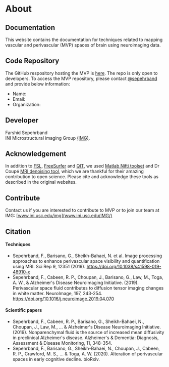 # About

## Documentation
This website contains the documentation for techniques related to mapping vascular and perivascular (MVP) spaces of brain using neuroimaging data. 

## Code Repository
The GitHub respository hosting the MVP is [here](https://github.com/sepehrband/MVP). The repo is only open to developers. To access the MVP repository, please contact [@sepehrband](https://github.com/sepehrband) and provide below information:  
- Name:  
- Email:  
- Organization:  

## Developer
Farshid Sepehrband   
INI Microstructural imaging Group [(IMG)](https://www.ini.usc.edu/IMG/).

## Acknowledgement 
In addition to [FSL](https://fsl.fmrib.ox.ac.uk), [FreeSurfer](https://surfer.nmr.mgh.harvard.edu/fswiki/DownloadAndInstall) and [QIT](http://cabeen.io/qitwiki), we used [Matlab Nifti toolset](https://www.mathworks.com/matlabcentral/fileexchange/8797-tools-for-nifti-and-analyze-image) and Dr Coupé [MRI denoising tool](https://sites.google.com/site/pierrickcoupe/softwares/denoising-for-medical-imaging/mri-denoising]), which we are thankful for their amazing contribution to open science. Please cite and acknowledge these tools as described in the original websites.

## Contribute
Contact us if you are interested to contribute to MVP or to join our team at IMG: [www.ini.usc.edu/img](www.ini.usc.edu/IMG/)

## Citation
#### Techniques
* Sepehrband, F., Barisano, G., Sheikh-Bahaei, N. et al. Image processing approaches to enhance perivascular space visibility and quantification using MRI. Sci Rep 9, 12351 (2019). https://doi.org/10.1038/s41598-019-48910-x
* Sepehrband, F., Cabeen, R. P., Choupan, J., Barisano, G., Law, M., Toga, A. W., & Alzheimer's Disease Neuroimaging Initiative. (2019). Perivascular space fluid contributes to diffusion tensor imaging changes in white matter. NeuroImage, 197, 243-254. https://doi.org/10.1016/j.neuroimage.2019.04.070

#### Scientific papers
* Sepehrband, F., Cabeen, R. P., Barisano, G., Sheikh-Bahaei, N., Choupan, J., Law, M., ... & Alzheimer's Disease Neuroimaging Initiative. (2019). Nonparenchymal fluid is the source of increased mean diffusivity in preclinical Alzheimer's disease. Alzheimer's & Dementia: Diagnosis, Assessment & Disease Monitoring, 11, 348-354. 
* Sepehrband, F., Barisano, G., Sheikh-Bahaei, N., Choupan, J., Cabeen, R. P., Crawford, M. S., ... & Toga, A. W. (2020). Alteration of perivascular spaces in early cognitive decline. bioRxiv.
